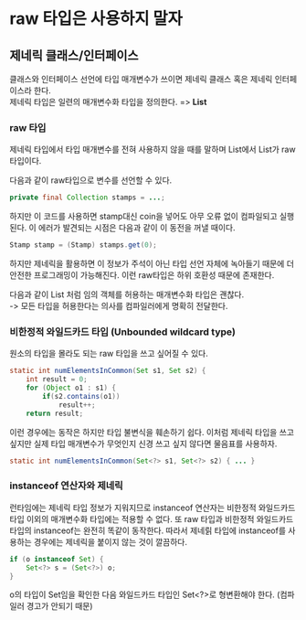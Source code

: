 # raw 타입은 사용하지 말자
## 제네릭 클래스/인터페이스
   클래스와 인터페이스 선언에 타입 매개변수가 쓰이면 제네릭 클래스 혹은 제네릭 인터페이스라 한다.   
   제네릭 타입은 일련의 매개변수화 타입을 정의한다. => **List<String>**
   
### raw 타입
   제네릭 타입에서 타입 매개변수를 전혀 사용하지 않을 때를 말하며 List<String>에서 List가 raw 타입이다.
   
다음과 같이 raw타입으로 변수를 선언할 수 있다.
~~~java
private final Collection stamps = ...; 
~~~

하지만 이 코드를 사용하면 stamp대신 coin을 넣어도 아무 오류 없이 컴파일되고 실행된다. 이 에러가 발견되는 시점은 다음과 같이 
이 동전을 꺼낼 때이다.
~~~java
Stamp stamp = (Stamp) stamps.get(0); 
~~~

하지만 제네릭을 활용하면 이 정보가 주석이 아닌 타입 선언 자체에 녹아들기 때문에 더 안전한 프로그래밍이 가능해진다.
이런 raw타입은 하위 호환성 때문에 존재한다.

다음과 같이 List<Object> 처럼 임의 객체를 허용하는 매개변수화 타입은 괜찮다. <br> 
 -> 모든 타입을 허용한다는 의사를 컴파일러에게 명확히 전달한다.

### 비한정적 와일드카드 타입 (Unbounded wildcard type)
원소의 타입을 몰라도 되는 raw 타입을 쓰고 싶어질 수 있다. 
~~~java
static int numElementsInCommon(Set s1, Set s2) {
    int result = 0;
    for (Object o1 : s1) {
        if(s2.contains(o1))
            result++;
    return result;
~~~

이런 경우에는 동작은 하지만 타입 불변식을 훼손하기 쉽다. 이처럼 제네릭 타입을 쓰고 싶지만 실제 타입 매개변수가 무엇인지 신경 쓰고 싶지 않다면 물음표를 사용하자.
~~~java
static int numElementsInCommon(Set<?> s1, Set<?> s2) { ... }
~~~

### instanceof 연산자와 제네릭
런타임에는 제네릭 타입 정보가 지워지므로 instanceof 연산자는 비한정적 와일드카드 타입 이외의 매개변수화 타입에는 적용할 수 없다. 
또 raw 타입과 비한정적 와일드카드타입의 instanceof는 완전히 똑같이 동작한다. 따라서 제네릵 타입에 instanceof를 사용하는 경우에는 제네릭을 붙이지 않는 것이 깔끔하다. 
~~~java
if (o instanceof Set) {
    Set<?> s = (Set<?>) o;
}
~~~

o의 타입이 Set임을 확인한 다음 와일드카드 타입인 Set<?>로 형변환해야 한다. (컴파일러 경고가 안되기 때문)


